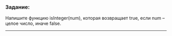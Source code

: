### Задание: 
Напишите функцию isInteger(num), которая возвращает true, если num – целое число, иначе false.
***